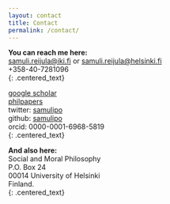 ```yaml
---
layout: contact
title: Contact
permalink: /contact/
---
```

**You can reach me here:**  
<a href="mailto:samuli.reijula@iki.fi">samuli.reijula@iki.fi</a> or  <a href="mailto:samuli.reijula@helsinki.fi">samuli.reijula@helsinki.fi</a>  
+358-40-7281096  
{: .centered_text}

<a href="https://scholar.google.fi/citations?user=piH1k6EAAAAJ&hl=en" target="_blank">google scholar</a>     
<a href="https://philpapers.org/profile/34787" target="_blank">philpapers</a>   
twitter: <a href="https://twitter.com/samulipo" target="_blank">samulipo</a>  
github: <a href="https://github.com/samulipo/" target="_blank">samulipo</a>    
orcid: 0000-0001-6968-5819   
{: .centered_text}

**And also here:**  
Social and Moral Philosophy   
P.O. Box 24   
00014 University of Helsinki  
Finland.  
{: .centered_text}

